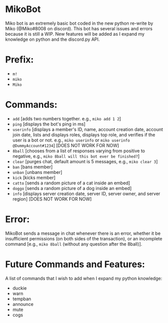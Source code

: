 # MikoBot
Miko bot is an extremely basic bot coded in the new python re-write by Miko (@Miko#8008 on discord). This bot has several issues and errors because it is still a WIP. New features will be added as I expand my knowledge on python and the discord.py API. 

# Prefix:
- `m!`
- `miko`
- `Miko`

# Commands: 
- `add` [adds two numbers together. e.g., `miko add 1 2`]
- `ping` [displays the bot's ping in ms]
- `userinfo` [displays a member's ID, name, account creation date, account join date, lists and displays roles, displays top role, and verifies if the user is a bot or not. e.g., `miko userinfo` or `miko userinfo @DummyAccount#1234`] [DOES NOT WORK FOR NOW]
- `8ball` [chooses from a list of responses varying from positive to negative, e.g., `miko 8ball will this bot ever be finished?`]
- `clear` [purges chat, default amount is 5 messages, e.g., `miko clear 3`]
- `ban` [bans member]
- `unban` [unbans member]
- `kick` [kicks member]
- `catto` [sends a random picture of a cat inside an embed]
- `doggo` [sends a random picture of a dog inside an embed]
- `info` [displays server creation date, server ID, server owner, and server region] [DOES NOT WORK FOR NOW]

# Error:
MikoBot sends a message in chat whenever there is an error, whether it be insufficient permissions (on both sides of the transaction), or an incomplete command [e.g., `miko 8ball` (without any question after the 8ball)].

# Future Commands and Features:
A list of commands that I wish to add when I expand my python knowledge:
- duckie 
- warn
- tempban
- announce
- mute
- cogs
